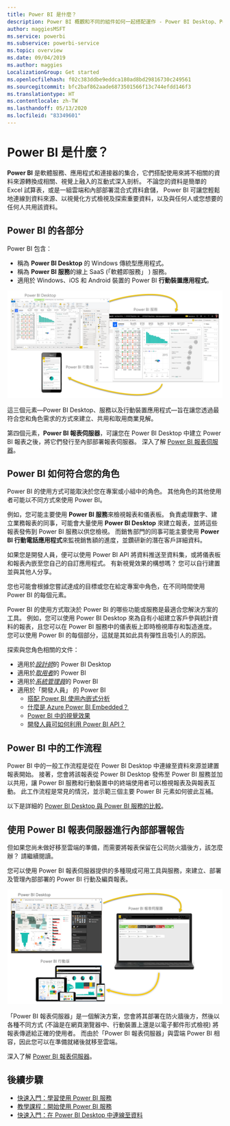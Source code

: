 ```yaml
---
title: Power BI 是什麼？
description: Power BI 概觀和不同的組件如何一起搭配運作 - Power BI Desktop、Power BI 服務、Power BI 行動版、報表伺服器、Power BI Embedded。
author: maggiesMSFT
ms.service: powerbi
ms.subservice: powerbi-service
ms.topic: overview
ms.date: 09/04/2019
ms.author: maggies
LocalizationGroup: Get started
ms.openlocfilehash: f02c383ddbe9eddca180ad8bd29816730c249561
ms.sourcegitcommit: bfc2baf862aade6873501566f13c744efdd146f3
ms.translationtype: HT
ms.contentlocale: zh-TW
ms.lasthandoff: 05/13/2020
ms.locfileid: "83349601"
---
```

# <a name="what-is-power-bi"></a>Power BI 是什麼？
**Power BI** 是軟體服務、應用程式和連接器的集合，它們搭配使用來將不相關的資料來源轉換成相關、視覺上融入的互動式深入剖析。 不論您的資料是簡單的 Excel 試算表，或是一組雲端和內部部署混合式資料倉儲， Power BI 可讓您輕鬆地連線到資料來源、以視覺化方式檢視及探索重要資料，以及與任何人或您想要的任何人共用該資料。

## <a name="the-parts-of-power-bi"></a>Power BI 的各部分
Power BI 包含： 
- 稱為 **Power BI Desktop** 的 Windows 傳統型應用程式。
- 稱為 **Power BI 服務**的線上 SaaS (「軟體即服務」  ) 服務。 
- 適用於 Windows、iOS 和 Android 裝置的 Power BI **行動裝置應用程式**。

![Power BI Desktop、服務、行動裝置](media/power-bi-overview/power-bi-overview-blocks.png)

這三個元素&mdash;Power BI Desktop、服務以及行動裝置應用程式&mdash;旨在讓您透過最符合您和角色需求的方式來建立、共用和取用商業見解。

第四個元素，**Power BI 報表伺服器**，可讓您在 Power BI Desktop 中建立 Power BI 報表之後，將它們發行至內部部署報表伺服器。 深入了解 [Power BI 報表伺服器](#on-premises-reporting-with-power-bi-report-server)。

## <a name="how-power-bi-matches-your-role"></a>Power BI 如何符合您的角色
Power BI 的使用方式可能取決於您在專案或小組中的角色。 其他角色的其他使用者可能以不同方式來使用 Power BI。

例如，您可能主要使用 **Power BI 服務**來檢視報表和儀表板。 負責處理數字、建立業務報表的同事，可能會大量使用 **Power BI Desktop** 來建立報表，並將這些報表發佈到 Power BI 服務以供您檢視。 而銷售部門的同事可能主要使用 **Power BI 行動電話應用程式**來監視銷售額的進度，並鑽研新的潛在客戶詳細資料。

如果您是開發人員，便可以使用 Power BI API 將資料推送至資料集，或將儀表板和報表內嵌至您自己的自訂應用程式。 有新視覺效果的構想嗎？ 您可以自行建置並與其他人分享。  

您也可能會根據您嘗試達成的目標或您在給定專案中角色，在不同時間使用 Power BI 的每個元素。

Power BI 的使用方式取決於 Power BI 的哪些功能或服務是最適合您解決方案的工具。 例如，您可以使用 Power BI Desktop 來為自有小組建立客戶參與統計資料的報表，且您可以在 Power BI 服務中的儀表板上即時檢視庫存和製造進度。 您可以使用 Power BI 的每個部分，這就是其如此具有彈性且吸引人的原因。

探索與您角色相關的文件：
- 適用於[*設計師*](desktop-what-is-desktop.md)的 Power BI Desktop
- 適用於[*取用者*](../consumer/end-user-consumer.md)的 Power BI
- 適用於[*系統管理員*](../admin/service-admin-administering-power-bi-in-your-organization.md)的 Power BI
- 適用於「開發人員」  的 Power BI
    * [搭配 Power BI 使用內嵌式分析](../developer/embedded/embedding.md)
    * [什麼是 Azure Power BI Embedded？](../developer/embedded/azure-pbie-what-is-power-bi-embedded.md)
    * [Power BI 中的視覺效果](../developer/visuals/power-bi-custom-visuals.md)
    * [開發人員可如何利用 Power BI API？](../developer/automation/overview-of-power-bi-rest-api.md)

## <a name="the-flow-of-work-in-power-bi"></a>Power BI 中的工作流程
Power BI 中的一般工作流程是從在 Power BI Desktop 中連線至資料來源並建置報表開始。 接著，您會將該報表從 Power BI Desktop 發佈至 Power BI 服務並加以共用，讓 Power BI 服務和行動裝置中的終端使用者可以檢視報表及與報表互動。
此工作流程是常見的情況，並示範三個主要 Power BI 元素如何彼此互補。

以下是詳細的 [Power BI Desktop 與 Power BI 服務的比較](../fundamentals/service-service-vs-desktop.md)。

## <a name="on-premises-reporting-with-power-bi-report-server"></a>使用 Power BI 報表伺服器進行內部部署報告

但如果您尚未做好移至雲端的準備，而需要將報表保留在公司防火牆後方，該怎麼辦？  請繼續閱讀。

您可以使用 Power BI 報表伺服器提供的多種現成可用工具與服務，來建立、部署及管理內部部署的 Power BI 行動及編頁報表。

![內部部署的圖表](media/power-bi-overview/power-bi-report-server2.png)

「Power BI 報表伺服器」是一個解決方案，您會將其部署在防火牆後方，然後以各種不同方式 (不論是在網頁瀏覽器中、行動裝置上還是以電子郵件形式檢視) 將報表傳遞給正確的使用者。 而由於「Power BI 報表伺服器」與雲端 Power BI 相容，因此您可以在準備就緒後就移至雲端。 

深入了解 [Power BI 報表伺服器](../report-server/get-started.md)。

## <a name="next-steps"></a>後續步驟
- [快速入門：學習使用 Power BI 服務](../service-the-new-power-bi-experience.md)   
- [教學課程：開始使用 Power BI 服務](service-get-started.md)
- [快速入門：在 Power BI Desktop 中連線至資料](../connect-data/desktop-quickstart-connect-to-data.md)

